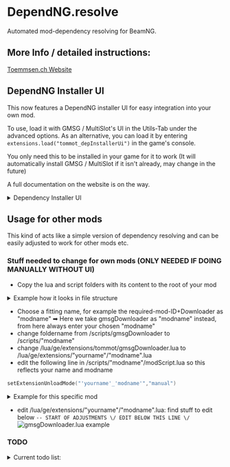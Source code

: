 # DependNG.resolve
Automated mod-dependency resolving for BeamNG.

## More Info / detailed instructions:
[Toemmsen.ch Website](https://toemmsen.ch/posts/dependency_resolver/)

## DependNG Installer UI
This now features a DependNG installer UI for easy integration into your own mod.

To use, load it with GMSG / MultiSlot's UI in the Utils-Tab under the advanced options.
As an alternative, you can load it by entering `extensions.load("tommot_depInstallerUi")` in the game's console.

You only need this to be installed in your game for it to work (It will automatically install GMSG / MultiSlot if it isn't already, may change in the future)


A full documentation on the website is on the way.

<details>
<summary>Dependency Installer UI</summary>

![UI](ghImages/installerUI.png)
</details>

## Usage for other mods
This kind of acts like a simple version of dependency resolving and can be easily adjusted to work for other mods etc. 
### Stuff needed to change for own mods (ONLY NEEDED IF DOING MANUALLY WITHOUT UI)
- Copy the lua and script folders with its content to the root of your mod
<details>
<summary>Example how it looks in file structure</summary>

![pasted example](ghImages/pastedExample.png)
</details>

- Choose a fitting name, for example the required-mod-ID+Downloader as "modname"
➡ Here we take gmsgDownloader as "modname" instead, from here always enter your chosen "modname"
- change foldername from /scripts/gmsgDownloader to /scripts/"modname"
- change /lua/ge/extensions/tommot/gmsgDownloader.lua to /lua/ge/extensions/"yourname"/"modname".lua
- edit the following line in /scripts/"modname"/modScript.lua so this reflects your name and modname 
```lua 
setExtensionUnloadMode("'yourname'_'modname'","manual")
``` 
<details>
<summary>Example for this specific mod</summary>

![modScript.lua example](ghImages/modScript.png)
</details>

- edit /lua/ge/extensions/"yourname"/"modname".lua:
find stuff to edit below 
```-- START OF ADJUSTMENTS \/ EDIT BELOW THIS LINE \/```
![gmsgDownloader.lua example](ghImages/luaToEdit.png)


### TODO
<details>
<summary>Current todo list:</summary>

- [ ] Add version check (with repo)
- [x] Variables for easier config (dev) *implemented*
</details>
